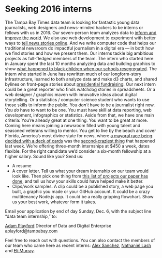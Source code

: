 # Seeking 2016 interns

The Tampa Bay Times data team is looking for fantastic young data journalists, web designers and news-minded hackers to be interns or fellows with us in 2016.
Our seven-person team analyzes data to [inform and improve the world](http://www.tampabay.com/projects/2015/investigations/pinellas-failure-factories/5-schools-segregation/). We also use web development to experiment with better ways to [tell news stories online](http://www.tampabay.com/projects/2015/investigations/florida-mental-health-hospitals/cuts/). And we write computer code that helps our traditional newsroom do impactful journalism in a digital era — in both how we find stories and how we present them.
Our interns tackle big ambitious projects as full-fledged members of the team. The intern who started here in January spent the last 10 months analyzing data and building graphics to show [what happened to black children when our schools resegregated](http://www.tampabay.com/projects/2015/investigations/pinellas-failure-factories/chart-failing-black-students/). The intern who started in June has rewritten much of our longform-story infrastructure, learned to both analyze data and make d3 charts, and shared bylines on front-page stories about [presidential fundraising](http://www.tampabay.com/news/politics/stateroundup/the-money-race-jeb-bush-marco-rubio-come-up-big-in-florida/2237817).
Our next intern could be a great reporter who finds watchdog stories in spreadsheets. Or a web designer / graphics maven with innovative ideas about digital storytelling. Or a statistics / computer science student who wants to use those skills to inform the public. You *don’t* have to be a journalist right now. You *do* have to want to be one.
You must have skill at data reporting, web development, infographics or statistics. Aside from that, we have one main criteria: You’re already great at one thing. You want to be great at more.
Coming here means joining a newsroom filled with young talent and seasoned veterans willing to mentor. You get to live by the beach and cover Florida, America’s most divine state for news, where [a mayoral race being decided with a deck of cards](http://www.gq.com/story/florida-mayoral-election-deck-of-cards?mbid=social_twitter) was the [second-craziest thing](http://www.orlandosentinel.com/features/gone-viral/os-florida-teacher-porn-class-20151103-post.html) that happened last week.
We’re offering three-month internships at $450 a week, dates flexible. For the right candidate we’d consider a six-month fellowship at a higher salary.
Sound like you? Send us:

* A resume
* A cover letter. Tell us what your dream internship on our team would look like. Then pick one thing from [this list of projects our paper has done](https://docs.google.com/document/d/15QzBZ7DSXrIcyotLoDG0L8e9QwQfkG38w7QHPPpaKEM/pub), and tell us how your skills could have helped make it better.
* Clips/work samples. A clip could be a published story, a web page you built, a graphic you made or your GitHub account. It could be a crazy multitenancy Node.js app. It could be a really gripping flowchart. Show us your best work, whatever form it takes.

Email your application by end of day Sunday, Dec. 6, with the subject line “data team internship,” to:

[Adam Playford](http://twitter.com/adamplayford)
Director of Data and Digital Enterprise
[aplayford@tampabay.com](mailto:aplayford@tampabay.com)

Feel free to reach out with questions. You can also contact the members of our team who came here as recent interns: [Alex Sanchez](https://twitter.com/alxnsnchz), [Nathaniel Lash](http://twitter.com/Nat_Lash) and [Eli Murray](https://twitter.com/eli_mur).

